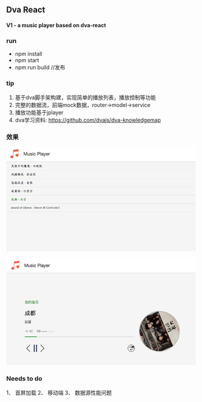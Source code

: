 ## Dva React

#### V1  -  a music player based on dva-react


### run

* npm install
* npm start
* npm run build  //发布

### tip

1. 基于dva脚手架构建，实现简单的播放列表，播放控制等功能
2. 完整的数据流，前端mock数据，router->model->service
3. 播放功能基于jplayer
4. dva学习资料: https://github.com/dvajs/dva-knowledgemap



### 效果

![列表页面](https://github.com/hangview/react-music-player/blob/master/docs/list.png)

![播放页面](https://github.com/hangview/react-music-player/blob/master/docs/play.png)

### Needs to do
1、 首屏加载
2、 移动端
3、 数据源性能问题








